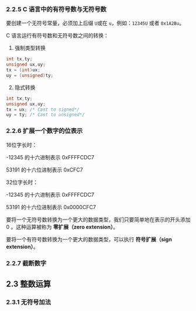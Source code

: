 ### 2.2.5 C 语言中的有符号数与无符号数

要创建一个无符号常量，必须加上后缀 `U`或在 `u`，例如：`12345U` 或者 `0x1A2Bu`。

C 语言运行有符号数和无符号数之间的转换：

1. 强制类型转换

```c
int tx,ty;
unsigned ux,uy;
tx = (int)ux;
uy = (unsigned)ty;
```

2. 隐式转换

```c
int tx,ty;
unsigned ux,uy;
tx = ux; /* Cast to signed*/
uy = ty; /* Cast to unsigned*/

```

### 2.2.6 扩展一个数字的位表示

16位字长时：

-12345 的十六进制表示    0xFFFFCDC7

53191 的十六位进制表示  0xCFC7

32位字长时：

-12345 的十六进制表示    0xFFFFCDC7

53191 的十六位进制表示  0x0000CFC7

要将一个无符号数转换为一个更大的数据类型，我们只要简单地在表示的开头添加 0 。这种运算被称为 **零扩展（zero extension）**。

要将一个有符号数转换为一个更大的数据类型，可以执行 **符号扩展（sign extension）**。

### 2.2.7 截断数字



## 2.3 整数运算

### 2.3.1 无符号加法







